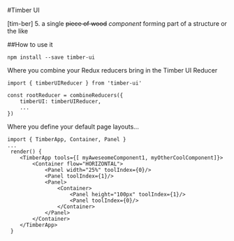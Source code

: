 #Timber UI

[tim-ber] 5. a single ~~piece of wood~~ _component_ forming part of a structure or the like

##How to use it

`npm install --save timber-ui`

Where you combine your Redux reducers bring in the Timber UI Reducer

```
import { timberUIReducer } from 'timber-ui'

const rootReducer = combineReducers({
    timberUI: timberUIReducer,
    ...
})
```

Where you define your default page layouts...
```
import { TimberApp, Container, Panel }
...
 render() {
    <TimberApp tools={[ myAweseomeComponent1, myOtherCoolComponent]}>
        <Container flow="HORIZONTAL">
            <Panel width="25%" toolIndex={0}/>
            <Panel toolIndex={1}/>
            <Panel>
                <Container>
                    <Panel height="100px" toolIndex={1}/>
                    <Panel toolIndex={0}/>
                </Container>
            </Panel>
        </Container>
    </TimberApp>
 }
```
